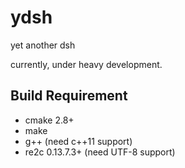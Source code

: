 # ydsh
yet another dsh

currently, under heavy development.

## Build Requirement

* cmake 2.8+
* make
* g++ (need c++11 support)
* re2c 0.13.7.3+ (need UTF-8 support)
